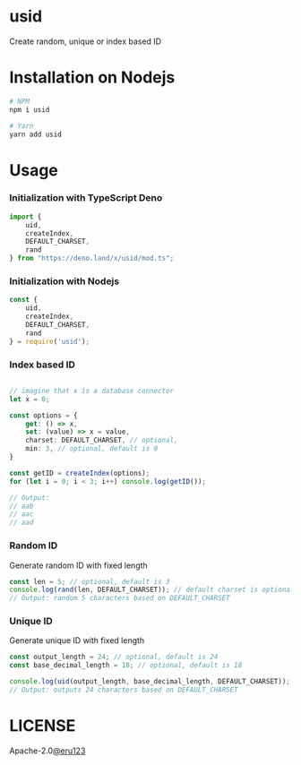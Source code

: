 # usid

Create random, unique or index based ID

# Installation on Nodejs

```bash
# NPM
npm i usid

# Yarn
yarn add usid
```

# Usage

### Initialization with TypeScript Deno
```ts
import {
    uid,
    createIndex, 
    DEFAULT_CHARSET,
    rand
} from "https://deno.land/x/usid/mod.ts";
```

### Initialization with Nodejs
```ts
const {
    uid,
    createIndex, 
    DEFAULT_CHARSET,
    rand
} = require('usid');
```

### Index based ID
```ts

// imagine that x is a database connector
let x = 0;

const options = {
    get: () => x,
    set: (value) => x = value,
    charset: DEFAULT_CHARSET, // optional,
    min: 3, // optional, default is 0
}

const getID = createIndex(options);
for (let i = 0; i < 3; i++) console.log(getID());

// Output:
// aab
// aac
// aad
```

### Random ID
Generate random ID with fixed length
```ts
const len = 5; // optional, default is 3
console.log(rand(len, DEFAULT_CHARSET)); // default charset is optional
// Output: random 5 characters based on DEFAULT_CHARSET
```

### Unique ID
Generate unique ID with fixed length
```ts
const output_length = 24; // optional, default is 24
const base_decimal_length = 18; // optional, default is 18

console.log(uid(output_length, base_decimal_length, DEFAULT_CHARSET)); // default charset is optional
// Output: outputs 24 characters based on DEFAULT_CHARSET
```

# LICENSE
Apache-2.0[@eru123](https://github.com/eru123)
